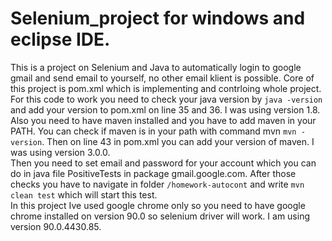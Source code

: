 # Selenium_project for windows and eclipse IDE.  
This is a project on Selenium and Java to automatically login to google gmail and send email to yourself, no other email klient is possible. Core of this project is pom.xml which is implementing and contrloing whole project.  
For this code to work you need to check your java version by `java -version` and add your version to pom.xml on line 35 and 36. I was using version 1.8.  
Also you need to have maven installed and you have to add maven in your PATH. You can check if maven is in your path with command mvn `mvn -version`.  Then on line 43 in pom.xml you can add your version of maven. I was using version 3.0.0.  
Then you need to set email and password for your account which you can do in java file PositiveTests in package gmail.google.com. 
After those checks you have to navigate in folder ` /homework-autocont ` and write `mvn clean test` which will start this test.  
In this project Ive used google chrome only so you need to have google chrome installed on version 90.0 so selenium driver will work. I am using version     90.0.4430.85.  


